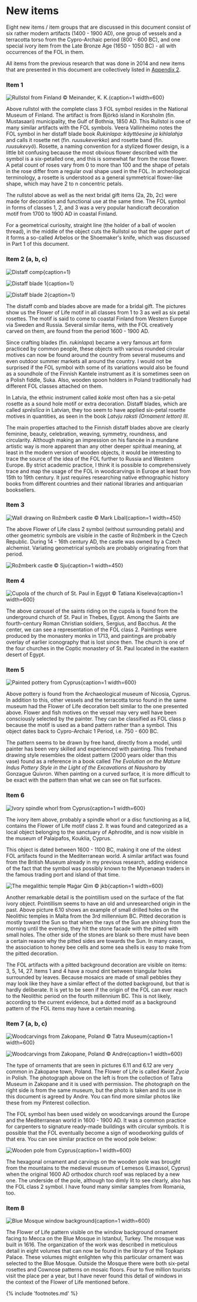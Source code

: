 # New items

Eight new items / item groups that are discussed in this document consist of six rather modern artifacts (1400 - 1900 AD), one group of vessels and a terracotta torso from the Cypro-Archaic period (800 - 600 BC), and one special ivory item from the Late Bronze Age (1650 - 1050 BC) - all with occurrences of the FOL in them.

All items from the previous research that was done in 2014 and new items that are presented in this document are collectively listed in [Appendix 2](appendix2.md).

<!-- nopb -->

### Item 1

![Rullstol from Finland © Meinander, K. K.](/media/rullstol.jpg){caption=1 width=600}

Above rullstol with the complete class 3 FOL symbol resides in the National Museum of Finland. The artifact is from Björkö island in Korsholm (fin. Mustasaari) municipality, the Gulf of Bothnia, 1850 AD. This Rullstol is one of many similar artifacts with the FOL symbols. Veera Vallinheimo notes the FOL symbol in her distaff blade book *Rukinlapa: käyttöesine ja kihlalahja*<!-- cite author="Veera Vallinheimo" title="Rukinlapa: käyttöesine ja kihlalahja" date="1967" location="" type="book" href="#" --> and calls it rosette net (fin. *ruusukeverkko*) and rosette band (fin. *ruusukevyö*). Rosette, a naming convention for a stylized flower design, is a little bit confusing because the most obvious flower described with the symbol is a six-petalled one, and this is somewhat far from the rose flower. A petal count of roses vary from 0 to more than 100<!-- cite author="marinrose.org" title="Dozens of wonderful single roses" date="" location="" type="website" href="http://www.marinrose.org/singleroses.html" --> and the shape of petals in the rose differ from a regular oval shape used in the FOL. In archeological terminology, a rosette is understood as a general symmetrical flower-like shape, which may have 2 to n concentric petals.

The rullstol above as well as the next bridal gift items (2a, 2b, 2c) were made for decoration and functional use at the same time. The FOL symbol in forms of classes 1, 2, and 3 was a very popular handicraft decoration motif from 1700 to 1900 AD in coastal Finland.

For a geometrical curiosity, straight line (the holder of a ball of woolen thread), in the middle of the object cuts the Rullstol so that the upper part of it forms a so-called Arbelos or the Shoemaker's knife<!-- cite author="wikipedia.org" title="Arbelos" date="" location="" type="website" href="https://en.wikipedia.org/wiki/Arbelos" -->, which was discussed in Part 1 of this document.


<!-- endnopb -->
<!-- nopb -->

### Item 2 (a, b, c)

![Distaff comp](/media/distaff-comp.jpg){caption=1}

![Distaff blade 1](/media/distaff-blade-1.jpg){caption=1}

![Distaff blade 2](/media/distaff-blade-2.jpg){caption=1}

The distaff comb and blades above are made for a bridal gift. The pictures show us the Flower of Life motif in all classes from 1 to 3 as well as six petal rosettes. The motif is said to come to coastal Finland from Western Europe via Sweden and Russia. Several similar items, with the FOL creatively carved on them, are found from the period 1600 - 1900 AD.

Since crafting blades (fin. *rukinlapa*) became a very famous art form practiced by common people, these objects with various rounded circular motives can now be found around the country from several museums and even outdoor summer markets all around the country. I would not be surprised if the FOL symbol with some of its variations would also be found as a soundhole of the Finnish Kantele instrument as it is sometimes seen on a Polish fiddle, Suka<!-- cite author="wikipedia.org" title="Suka biłgorajska" date="" location="" type="website" href="https://pl.wikipedia.org/wiki/Suka_bi%C5%82gorajska" -->. Also, wooden spoon holders in Poland traditionally had different FOL classes attached on them.

In Latvia, the ethnic instrument called *kokle*<!-- cite author="wikipedia.org" title="Kokle" date="" location="" type="website" href="https://en.wikipedia.org/wiki/Kokle" --> most often has a six-petal rosette as a sound hole motif or extra decoration. Distaff blades, which are called *sprēslīca* in Latvian, they too seem to have applied six-petal rosette motives in quantities, as seen in the book *Latvju raksti (Ornament letton) III*<!-- cite author="Valstspapīru Sp" title="Latvju raksti (Ornament letton)" date="1930" location="" type="book" href="#" -->.

The main properties attached to the Finnish distaff blades above are clearly feminine, beauty, celebration, weaving, symmetry, roundness, and circularity. Although making an impression on his fiancée in a mundane artistic way is more apparent than any other deeper spiritual meaning, at least in the modern version of wooden objects, it would be interesting to trace the source of the idea of the FOL further to Russia and Western Europe. By strict academic practice, I think it is possible to comprehensively trace and map the usage of the FOL in woodcarvings in Europe at least from 15th to 19th century. It just requires researching native ethnographic history books from different countries and their national libraries and antiquarian booksellers.

<!-- endnopb -->
<!-- nopb -->

### Item 3

![Wall drawing on Rožmberk castle © Mark Libal](/media/rozmberk-castle-wall.jpg){caption=1 width=450}

The above Flower of Life class 2 symbol (without surrounding petals) and other geometric symbols are visible in the castle of Rožmberk<!-- cite author="wikipedia.org" title="Rožmberk Castle" date="" location="" type="website" href="https://en.wikipedia.org/wiki/Ro%C5%BEmberk_Castle" --> in the Czech Republic. During 14 - 16th century AD, the castle was owned by a Czech alchemist. Variating geometrical symbols are probably originating from that period.

![Rožmberk castle © Sju](/media/rozmberk-castle.jpg){caption=1 width=450}

<!-- endnopb -->
<!-- nopb -->

### Item 4

![Cupola of the church of St. Paul in Egypt © Tatiana Kiseleva](/media/coptic-church-cupola.jpg){caption=1 width=600}

The above carousel of the saints riding on the cupola is found from the underground church of St. Paul<!-- cite author="wikipedia.org" title="Paul of Thebes" date="" location="" type="website" href="https://en.wikipedia.org/wiki/Paul_of_Thebes" --> in Thebes, Egypt. Among the Saints are fourth-century Roman Christian soldiers, Sergius, and Bacchus<!-- cite author="wikipedia.org" title="Sergius and Bacchus" date="" location="" type="website" href="https://en.wikipedia.org/wiki/Sergius_and_Bacchus" -->. At the center, we can see a representation of the FOL class 2. Paintings were produced by the monastery monks in 1713, and paintings are probably overlay of earlier iconography that is lost since then. The church is one of the four churches in the Coptic monastery of St. Paul located in the eastern desert of Egypt<!-- cite author="wikipedia.org" title="Monastery of Saint Paul the Anchorite" date="" location="" type="website" href="https://en.wikipedia.org/wiki/Monastery_of_Saint_Paul_the_Anchorite" --><!-- cite author="touregypt.net" title="The Monastery of St. Paul In Egypt's Eastern Desert" date="" location="" type="website" href="http://www.touregypt.net/featurestories/stpaul.htm" --><!-- cite author="claremont.edu" title="Dayr Anba Bula - Claremont Coptic Encyclopedia" date="" location="" type="website" href="http://ccdl.libraries.claremont.edu/cdm/ref/collection/cce/id/2128" -->.

<!-- endnopb -->
<!-- nopb -->

### Item 5

![Painted pottery from Cyprus](/media/painted-pottery.jpg){caption=1 width=600}

Above pottery is found from the Archaeological museum of Nicosia<!-- cite author="gov.cy" title="Cyprus Museum, Lefkosia" date="" location="" type="website" href="http://www.mcw.gov.cy/mcw/DA/DA.nsf/0/67084F17382CF201C2257199001FE4AD?OpenDocument" -->, Cyprus. In addition to this, other vessels and the terracotta torso found in the same museum had the Flower of Life decoration belt similar to the one presented above. Flower and fish motives on the vessel may very well have been consciously selected by the painter. They can be classified as FOL class p because the motif is used as a band pattern rather than a symbol. This object dates back to Cypro-Archaic 1 Period, i.e. 750 - 600 BC.

The pattern seems to be drawn by free hand, directly from a model, until painter has been very skilled and experienced with painting. This freehand drawing style resembles the oldest pattern (2000 years older than this vase) found as a reference in a book called *The Evolution on the Mature Indus Pottery Style in the Light of the Excavations at Nausharo* by Gonzague Quivron<!-- cite author="Gonzague Quivron" title="The Evolution on the Mature Indus Pottery Style in the Light of the Excavations at Nausharo, Pakistan" date="2000" location="" type="article" href="https://www.academia.edu/12459285/The_Evolution_on_the_Indus_Pottery_Style" -->. When painting on a curved surface, it is more difficult to be exact with the pattern than what we can see on flat surfaces.

<!-- endnopb -->
<!-- nopb -->

### Item 6

![Ivory spindle whorl from Cyprus](/media/ivory-whorl.jpg){caption=1 width=600}

The ivory item above, probably a spindle whorl or a disc functioning as a lid, contains the Flower of Life motif class 2. It was found and categorized as a local object belonging to the sanctuary of Aphrodite, and is now visible in the museum of Palaipafos, Kouklia, Cyprus.

This object is dated between 1600 - 1100 BC, making it one of the oldest FOL artifacts found in the Mediterranean world. A similar artifact was found from the British Museum already in my previous research, adding evidence of the fact that the symbol was possibly known to the Mycenaean traders in the famous trading port and island of that time.

![The megalithic temple Ħaġar Qim © jkb](/media/maltahagarqim.jpg){caption=1 width=600}

Another remarkable detail is the pointillism used on the surface of the flat ivory object. Pointillism seems to have an old and unresearched origin in the past. Above picture 6.10 shows an example of small drilled holes on the Neolithic temples in Malta from the 3rd millennium BC. Pitted decoration is mostly toward the Sun so that when the rays of the Sun are shining from the morning until the evening, they hit the stone facade with the pitted with small holes. The other side of the stones are blank so there must have been a certain reason why the pitted sides are towards the Sun. In many cases, the association to honey bee cells and some sea shells is easy to make from the pitted decoration.

The FOL artifacts with a pitted background decoration are visible on items: 3, 5, 14, 27. Items 1 and 4 have a round dint between triangular holes surrounded by leaves. Because mosaics are made of small pebbles they may look like they have a similar effect of the dotted background, but that is hardly deliberate. It is yet to be seen if the origin of the FOL can ever reach to the Neolithic period on the fourth millennium BC. This is not likely, according to the current evidence, but a dotted motif as a background pattern of the FOL items may have a certain meaning.


<!-- endnopb -->
<!-- nopb -->

### Item 7 (a, b, c)

![Woodcarvings from Zakopane, Poland © Tatra Museum](/media/kwiat-zycia-zakopane-1.png){caption=1 width=600}

![Woodcarvings from Zakopane, Poland © Andre](/media/zakopane-kwiatu-zycia.jpg){caption=1 width=600}

The type of ornaments that are seen in pictures 6.11 and 6.12 are very common in Zakopane town, Poland. The Flower of Life is called *Kwiat Życia* in Polish. The photograph above on the left is from the collection of Tatra Museum in Zakopane and it is used with permission<!-- cite author="muzeumtatrzanskie.pl" title="Muzeum Tatrzanskie - Willa Oksza" date="" location="" type="website" href="http://www.muzeumtatrzanskie.pl/?strona%2Cdoc%2Cpol%2Cglowna%2C1376%2C0%2C842%2C1%2C1376%2Cant.html" -->. The photograph on the right side is from the same museum, but the photo is taken and its use in this document is agreed by Andre<!-- cite author="niemasciemy.wordpress.com" title="Wzory i ornamenty w domach góralskich a symbol kwiatu życia" date="" location="" type="website" href="https://niemasciemy.wordpress.com/2015/10/20/wzory-i-ornamenty-w-domach-goralskich-a-symbol-kwiatu-zycia/" -->. You can find more similar photos like these from my Pinterest collection<!-- cite author="Marko Manninen" title="Flower of Life Pinterest board" date="" location="" type="website" href="http://pinterest.com/markomanninen/flower-of-life-history/" -->.

The FOL symbol has been used widely on woodcarvings around the Europe and the Mediterranean world in 1600 - 1900 AD. It was a common practice for carpenters to signature ready-made buildings with circular symbols. It is possible that the FOL eventually become a sign of woodworking guilds of that era. You can see similar practice on the wood pole below:

![Wooden pole from Cyprus](/media/wooden-pole.png){caption=1 width=600}

The hexagonal ornament and carvings on the wooden pole was brought from the mountains to the medieval museum of Lemesos (Limassol, Cyprus) when the original 1600 AD orthodox church roof was replaced by a new one. The underside of the pole, although too dimly lit to see clearly, also has the FOL class 2 symbol. I have found many similar samples from Romania, too.

<!-- endnopb -->
<!-- nopb -->

### Item 8

![Blue Mosque window background](/media/mosque-window-background.jpg){caption=1 width=600}

The Flower of Life pattern visible on the window background ornament facing to Mecca on the Blue Mosque in Istanbul, Turkey. The mosque was built in 1616. The organization of the work was described in meticulous detail in eight volumes that can now be found in the library of the Topkapı Palace. These volumes might enlighten why this particular ornament was selected to the Blue Mosque. Outside the Mosque there were both six-petal rosettes and Cownose patterns on mosaic floors. Four to five million tourists visit the place per a year, but I have never found this detail of windows in the context of the Flower of Life mentioned before.

<!-- endnopb -->

{% include 'footnotes.md' %}
